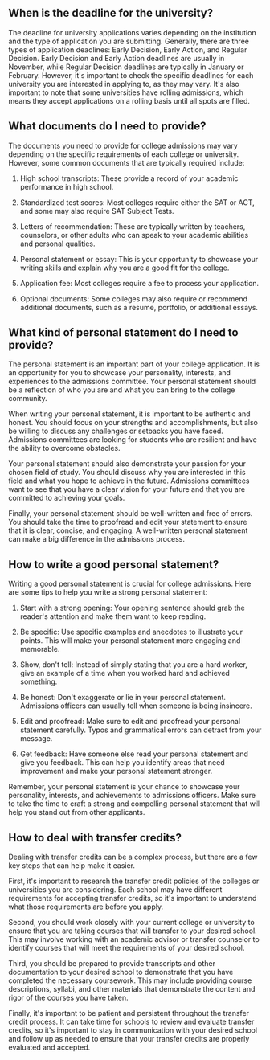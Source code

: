 ## When is the deadline for the university?
The deadline for university applications varies depending on the institution and the type of application you are submitting. Generally, there are three types of application deadlines: Early Decision, Early Action, and Regular Decision. Early Decision and Early Action deadlines are usually in November, while Regular Decision deadlines are typically in January or February. However, it's important to check the specific deadlines for each university you are interested in applying to, as they may vary. It's also important to note that some universities have rolling admissions, which means they accept applications on a rolling basis until all spots are filled.
## What documents do I need to provide?
The documents you need to provide for college admissions may vary depending on the specific requirements of each college or university. However, some common documents that are typically required include:

1. High school transcripts: These provide a record of your academic performance in high school.

2. Standardized test scores: Most colleges require either the SAT or ACT, and some may also require SAT Subject Tests.

3. Letters of recommendation: These are typically written by teachers, counselors, or other adults who can speak to your academic abilities and personal qualities.

4. Personal statement or essay: This is your opportunity to showcase your writing skills and explain why you are a good fit for the college.

5. Application fee: Most colleges require a fee to process your application.

6. Optional documents: Some colleges may also require or recommend additional documents, such as a resume, portfolio, or additional essays.
## What kind of personal statement do I need to provide?
The personal statement is an important part of your college application. It is an opportunity for you to showcase your personality, interests, and experiences to the admissions committee. Your personal statement should be a reflection of who you are and what you can bring to the college community.

When writing your personal statement, it is important to be authentic and honest. You should focus on your strengths and accomplishments, but also be willing to discuss any challenges or setbacks you have faced. Admissions committees are looking for students who are resilient and have the ability to overcome obstacles.

Your personal statement should also demonstrate your passion for your chosen field of study. You should discuss why you are interested in this field and what you hope to achieve in the future. Admissions committees want to see that you have a clear vision for your future and that you are committed to achieving your goals.

Finally, your personal statement should be well-written and free of errors. You should take the time to proofread and edit your statement to ensure that it is clear, concise, and engaging. A well-written personal statement can make a big difference in the admissions process.
## How to write a good personal statement?
Writing a good personal statement is crucial for college admissions. Here are some tips to help you write a strong personal statement:

1. Start with a strong opening: Your opening sentence should grab the reader's attention and make them want to keep reading.

2. Be specific: Use specific examples and anecdotes to illustrate your points. This will make your personal statement more engaging and memorable.

3. Show, don't tell: Instead of simply stating that you are a hard worker, give an example of a time when you worked hard and achieved something.

4. Be honest: Don't exaggerate or lie in your personal statement. Admissions officers can usually tell when someone is being insincere.

5. Edit and proofread: Make sure to edit and proofread your personal statement carefully. Typos and grammatical errors can detract from your message.

6. Get feedback: Have someone else read your personal statement and give you feedback. This can help you identify areas that need improvement and make your personal statement stronger.

Remember, your personal statement is your chance to showcase your personality, interests, and achievements to admissions officers. Make sure to take the time to craft a strong and compelling personal statement that will help you stand out from other applicants.
## How to deal with transfer credits?
Dealing with transfer credits can be a complex process, but there are a few key steps that can help make it easier. 

First, it's important to research the transfer credit policies of the colleges or universities you are considering. Each school may have different requirements for accepting transfer credits, so it's important to understand what those requirements are before you apply.

Second, you should work closely with your current college or university to ensure that you are taking courses that will transfer to your desired school. This may involve working with an academic advisor or transfer counselor to identify courses that will meet the requirements of your desired school.

Third, you should be prepared to provide transcripts and other documentation to your desired school to demonstrate that you have completed the necessary coursework. This may include providing course descriptions, syllabi, and other materials that demonstrate the content and rigor of the courses you have taken.

Finally, it's important to be patient and persistent throughout the transfer credit process. It can take time for schools to review and evaluate transfer credits, so it's important to stay in communication with your desired school and follow up as needed to ensure that your transfer credits are properly evaluated and accepted.
